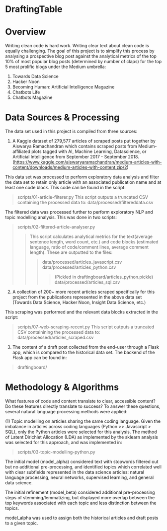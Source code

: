# DraftingTable

# Overview 
Writing clean code is hard work. Writing clear text about clean code is equally challenging. The goal of this project is to simplify this process by analysing a prospective blog post against the analytical metrics of the top 10% of most popular blog posts (determined by number of claps) for the top 5 most prolific blogs under the Medium umbrella:
1. Towards Data Science
2. Hacker Noon
3. Becoming Human: Artificial Intelligence Magazine
4. Chatbots Life
5. Chatbots Magazine

# Data Sources & Processing

The data set used in this project is compiled from three sources:

1) A Kaggle dataset of 279,577 articles of scraped posts put together by  Aiswarya Ramachandran which contains scraped posts from Medium-affiliated plots tagged with AI, Machine Learning, Datascience, or Artificial Intelligence from September 2017 - September 2018.
(https://www.kaggle.com/aiswaryaramachandran/medium-articles-with-content/downloads/medium-articles-with-content.zip/2)

This data set was processed to perform exploratory data analysis and filter the data set to retain only article with an associated publication name and at least one code block. This code can be found in the script:
> scripts/01-article-filterer.py
This script outputs a truncated CSV containing the processed data to:
> data/processed/filtereddata.csv

The filtered data was processed further to perform exploratory NLP and topic modelling analysis. This was done in two scripts:
> scripts/02-filtered-article-analyser.py
>> This script calculates analytical metrics for the text(average sentence length, word count, etc.) and code blocks (estimated language, ratio of code/comment lines, average comment length). These are outputted to the files:
>>> data/processed/articles_javascript.csv
>>> data/processed/articles_python.csv
>>>> (Pickled in draftingboard/articles_python.pickle)
>>> data/processed/articles_sql.csv

2) A collection of 200+ more recent articles scraped specifically for this project from the publications represented in the above data set (Towards Data Science, Hacker Noon, Insight Data Science, etc.)

This scraping was performed and the relevant data blocks extracted in the script:
> scripts/07-web-scraping-recent.py
This script outputs a truncated CSV containining the processed data to:
> data/processed/articles_scraped.csv

3) The content of a draft post collected from the end-user through a Flask app, which is compared to the historical data set. The backend of the Flask app can be found in:
> draftingboard/

# Methodology & Algorithms
What features of code and content translate to clear, accessible content? Do these features directly translate to success? To answer these questions, several natural language processing methods were applied:

(1) Topic modelling on articles sharing the same coding language. Given the imbalance in articles across coding languages (Python >> Javascript > SQL), only the Python articles were selected for this analysis. The method of Latent Dirichlet Allocation (LDA) as implemented by the sklearn analysis was selected for this approach, and was implemented in:
> scripts/03-topic-modelling-python.py

The initial model (model_alpha) considered text with stopwords filtered out but no additional pre-processing, and identified topics which correlated well with clear subfields represented in the data science articles: natural language processing, neural networks, supervised learning,  and general data science. 

The initial refinement (model_beta) considered additional pre-processing steps of stemming/lemmatizing, but displayed more overlap between the top keywords associated with each topic and less distinction between the topics.

model_alpha was used to assign both the historical articles and draft posts to a given topic.